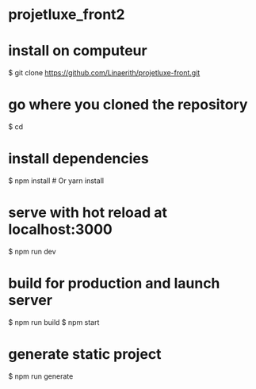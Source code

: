 # projetluxe_front2

# install on computeur
$ git clone https://github.com/Linaerith/projetluxe-front.git

# go where you cloned the repository
$ cd <repository-path>

# install dependencies
$ npm install # Or yarn install

# serve with hot reload at localhost:3000
$ npm run dev

# build for production and launch server
$ npm run build
$ npm start

# generate static project
$ npm run generate
